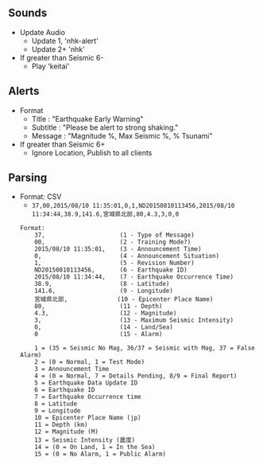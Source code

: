 ## Sounds
- Update Audio
    - Update 1,     'nhk-alert'
    - Update 2+     'nhk'
- If greater than Seismic 6-
    - Play          'keitai'

## Alerts
- Format
    - Title     : "Earthquake Early Warning"
    - Subtitle  : "Please be alert to strong shaking."
    - Message   : "Magnitude %, Max Seismic %, % Tsunami"
- If greater than Seismic 6+
    - Ignore Location, Publish to all clients

## Parsing
- Format: CSV
    - `37,00,2015/08/10 11:35:01,0,1,ND20150810113456,2015/08/10 11:34:44,38.9,141.6,宮城県北部,80,4.3,3,0,0`
    ```
    Format:
        37,                     (1 - Type of Message)
        00,                     (2 - Training Mode?)
        2015/08/10 11:35:01,    (3 - Announcement Time)
        0,                      (4 - Announcement Situation)
        1,                      (5 - Revision Number)
        ND20150810113456,       (6 - Earthquake ID)
        2015/08/10 11:34:44,    (7 - Earthquake Occurrence Time)
        38.9,                   (8 - Latitude)
        141.6,                  (9 - Longitude)
        宮城県北部,              (10 - Epicenter Place Name)
        80,                     (11 - Depth)
        4.3,                    (12 - Magnitude)
        3,                      (13 - Maximum Seismic Intensity)
        0,                      (14 - Land/Sea)
        0                       (15 - Alarm)
    ```
    ```
        1 = (35 = Seismic No Mag, 36/37 = Seismic with Mag, 37 = False Alarm)
        2 = (0 = Normal, 1 = Test Mode)
        3 = Announcement Time
        4 = (0 = Normal, 7 = Details Pending, 8/9 = Final Report)
        5 = Earthquake Data Update ID
        6 = Earthquake ID
        7 = Earthquake Occurrence time
        8 = Latitude
        9 = Longitude
        10 = Epicenter Place Name (jp)
        11 = Depth (km)
        12 = Magnitude (M)
        13 = Seismic Intensity (震度)
        14 = (0 = On Land, 1 = In the Sea)
        15 = (0 = No Alarm, 1 = Public Alarm)
    ```
